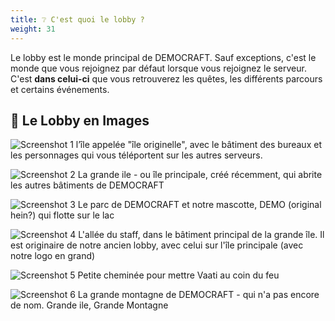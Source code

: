 ```yaml
---
title: ❔ C'est quoi le lobby ?
weight: 31
---
```


Le lobby est le monde principal de DEMOCRAFT. Sauf exceptions, c'est le monde que vous rejoignez par défaut lorsque vous rejoignez le serveur. C'est **dans celui-ci** que vous retrouverez les quêtes, les différents parcours et certains événements.

## 📸 Le Lobby en Images

![Screenshot 1](/images/lobby/1.jpeg)
l’île appelée "île originelle", avec le bâtiment des bureaux et les personnages qui vous téléportent sur les autres serveurs.

![Screenshot 2](/images/lobby/2.jpeg)
La grande ile - ou île principale, créé récemment, qui abrite les autres bâtiments de DEMOCRAFT

![Screenshot 3](/images/lobby/3.jpeg)
Le parc de DEMOCRAFT et notre mascotte, DEMO (original hein?) qui flotte sur le lac

![Screenshot 4](/images/lobby/4.jpeg)
L'allée du staff, dans le bâtiment principal de la grande île. Il est originaire de notre ancien lobby, avec celui sur l'île principale (avec notre logo en grand)

![Screenshot 5](/images/lobby/5.jpeg)
Petite cheminée pour mettre Vaati au coin du feu

![Screenshot 6](/images/lobby/6.jpeg)
La grande montagne de DEMOCRAFT - qui n'a pas encore de nom. Grande ile, Grande Montagne